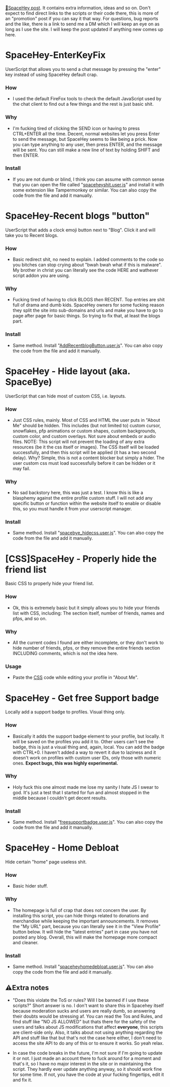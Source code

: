 [🔗SpaceHey post](https://blog.spacehey.com/entry?id=797632). It contains extra information, ideas and so on. Don't expect to find direct links to the scripts or their code there, this is more of an "promotion" post if you can say it that way. For questions, bug reports and the like, there is a link to send me a DM which I will keep an eye on as long as I use the site. I will keep the post updated if anything new comes up here.

# SpaceHey-EnterKeyFix
UserScript that allows you to send a chat message by pressing the "enter" key instead of using SpaceHey default crap.

### How
- I used the default FireFox tools to check the default JavaScript used by the chat client to find out a few things and the rest is just basic shit.

### Why
- I'm fucking tired of clicking the SEND icon or having to press CTRL+ENTER all the time. Decent, normal websites let you press Enter to send the message, but SpaceHey seems to like being a prick. Now you can type anything to any user, then press ENTER, and the message will be sent. You can still make a new line of text by holding SHIFT and then ENTER.

### Install

- If you are not dumb or blind, I think you can assume with common sense that you can open the file called "[spaceheyshit.user.js](https://github.com/CostaCiruela/SpaceHey-EnterKeyFix/raw/main/spaceheyshit.user.js)" and install it with some extension like Tampermonkey or similar. You can also copy the code from the file and add it manually.

# SpaceHey-Recent blogs "button"
UserScript that adds a clock emoji button next to "Blog". Click it and will take you to Recent blogs.

### How
- Basic redirect shit, no need to explain. I added comments to the code so you bitches can stop crying about "bwah bwah what if this is malware". My brother in christ you can literally see the code HERE and wathever script addon you are using.

### Why
- Fucking tired of having to click BLOGS *then* RECENT. Top entries are shit full of drama and dumb kids. SpaceHey owners for some fucking reason they split the site into sub-domains and urls and make you have to go to page after page for basic things. So trying to fix that, at least the blogs part.

### Install

- Same method. Install "[AddRecentblogButton.user.js](https://github.com/CostaCiruela/SpaceHey-CrapFix/raw/main/AddRecentblogButton.user.js)". You can also copy the code from the file and add it manually.

  
# SpaceHey - Hide layout (aka. SpaceBye)
UserScript that can hide most of custom CSS, i.e. layouts.

### How
- Just CSS rules, mainly. Most of CSS and HTML the user puts in "About Me" should be hidden. This includes (but not limited to) custom cursor, snowflakes, pfp animations or custom shapes, custom backgrounds, custom color, and custom overlays. Not sure about embeds or audio files. NOTE: This script will not prevent the loading of any extra resources (be it the css itself or images). The CSS itself will be loaded successfully, and then this script will be applied (it has a two second delay). Why? Simple, this is not a content blocker but simply a hider. The user custom css must load successfully before it can be hidden or it may fail.

### Why
- No sad backstory here, this was just a test. I know this is like a blasphemy against the entire profile custom stuff. I will not add any specific button or function within the website itself to enable or disable this, so you must handle it from your userscript manager.

### Install

- Same method. Install "[spacebye_hidecss.user.js](https://github.com/CostaCiruela/SpaceHey-CrapFix/raw/main/spacebye_hidecss.user.js)". You can also copy the code from the file and add it manually.

# [CSS]SpaceHey - Properly hide the friend list
Basic CSS to properly hide your friend list.

### How
- Ok, this is extremely basic but it simply allows you to hide your friends list with CSS, including: The section itself, number of friends, names and pfps, and so on.

### Why
- All the current codes I found are either incomplete, or they don't work to hide number of friends, pfps, or they remove the entire friends section INCLUDING comments, which is not the idea here.

### Usage

- Paste the [CSS](https://github.com/CostaCiruela/SpaceHey-CrapFix/raw/main/hidefriendlist.css) code while editing your profile in "About Me".

# SpaceHey - Get free Support badge
Locally add a support badge to profiles. Visual thing only.

### How
- Basically it adds the support badge element to your profile, but locally. It will be saved on the profiles you add it to. Other users can't see the badge, this is just a visual thing and, again, local. You can add the badge with CTRL+0. I haven't added a way to revert it due to laziness and it doesn't work on profiles with custom user IDs, only those with numeric ones. **Expect bugs, this was highly experimental.**

### Why
- Holy fuck this one almost made me lose my sanity I hate JS I swear to god. It's just a test that I started for fun and almost stopped in the middle because I couldn't get decent results.

### Install

- Same method. Install "[freesupportbadge.user.js](https://github.com/CostaCiruela/SpaceHey-CrapFix/raw/main/freesupportbadge.user.js)". You can also copy the code from the file and add it manually.

# SpaceHey - Home Debloat
Hide certain "home" page useless shit.

### How
- Basic hider stuff.

### Why
- The homepage is full of crap that does not concern the user. By installing this script, you can hide things related to donations and merchandise while keeping the important announcements. It removes the "My URL" part, because you can literally see it in the "View Profile" button below. It will hide the "latest entries" part in case you have not posted any blog. Overall, this will make the homepage more compact and cleaner.

### Install

- Same method. Install "[spaceheyhomedebloat.user.js](https://github.com/CostaCiruela/SpaceHey-CrapFix/raw/main/spaceheyhomedebloat.user.js)". You can also copy the code from the file and add it manually.


## ⚠Extra notes

- "Does this violate the ToS or rules? Will I be banned if I use these scripts?" Short answer is no. I don't want to share this in Spacehey itself because moderation sucks and users are really dumb, so answering their doubts would be stressing af. You can read the Tos and Rules, and find stuff like "NO JS ALLOWED" but thats there for the safety of the users and talks about JS modifications that affect **everyone**, this scripts are client-side only. Also, it talks about not using anything regarding the API and stuff like that but that's not the case here either, I don't need to access the site API to do any of this or to ensure it works. So yeah relax.

- In case the code breaks in the future, I'm not sure if I'm going to update it or not. I just made an account there to fuck around for a moment and that's it, so I have no major interest in the site or in maintaining the script. They hardly ever update anything anyway, so it should work fine for some time. If not, you have the code at your fucking fingertips, edit it and fix it.

